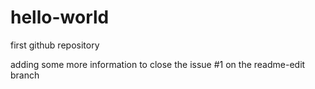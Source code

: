 # hello-world
first github repository

adding some more information to close the issue #1 
on the readme-edit branch
